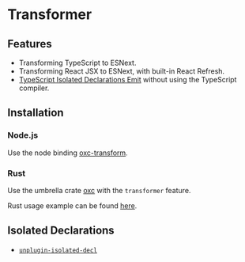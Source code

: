 # Transformer

## Features

- Transforming TypeScript to ESNext.
- Transforming React JSX to ESNext, with built-in React Refresh.
- [TypeScript Isolated Declarations Emit](https://devblogs.microsoft.com/typescript/announcing-typescript-5-5-beta/#isolated-declarations) without using the TypeScript compiler.

## Installation

### Node.js

Use the node binding [oxc-transform][url-oxc-transform-npm].

### Rust

Use the umbrella crate [oxc][url-oxc-crate] with the `transformer` feature.

Rust usage example can be found [here](https://github.com/oxc-project/oxc/blob/main/crates/oxc_transformer/examples/transformer.rs).

## Isolated Declarations

- [`unplugin-isolated-decl`](https://github.com/unplugin/unplugin-isolated-decl)

<!-- Links -->

[url-oxc-crate]: https://docs.rs/oxc
[url-oxc-transform-npm]: https://www.npmjs.com/package/oxc-transform
